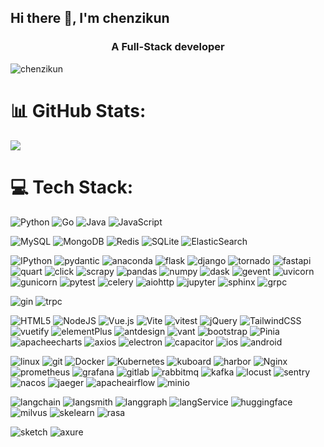 ## Hi there 👋, I'm chenzikun
<h3 align="center">A Full-Stack developer</h3>  

<!--
**chenzikun/chenzikun** is a ✨ _special_ ✨ repository because its `README.md` (this file) appears on your GitHub profile.

Here are some ideas to get you started:

- 🔭 I’m currently working on ...
- 🌱 I’m currently learning ...
- 👯 I’m looking to collaborate on ...
- 🤔 I’m looking for help with ...
- 💬 Ask me about ...
- 📫 How to reach me: ...
- 😄 Pronouns: ...
- ⚡ Fun fact: ...
-->

<p align="left"> <img src="https://komarev.com/ghpvc/?username=chenzikun&label=Profile%20views&color=0e75b6&style=flat" alt="chenzikun" /> </p>

# 📊 GitHub Stats:
![](https://github-readme-stats.vercel.app/api?username=chenzikun&theme=radical&hide_border=false&include_all_commits=false&count_private=false)<br/>


# 💻 Tech Stack:
![Python](https://img.shields.io/badge/python-3670A0?style=for-the-badge&logo=python&logoColor=ffdd54)
![Go](https://img.shields.io/badge/Go-%2300ADD8.svg?style=for-the-badge&logo=Go&logoColor=white)
![Java](https://img.shields.io/badge/Java-ED8B00?style=for-the-badge&logo=openjdk&logoColor=white)
![JavaScript](https://shields.io/badge/JavaScript-F7DF1E?logo=JavaScript&logoColor=000&style=for-the-badge)

![MySQL](https://img.shields.io/badge/mysql-4479A1.svg?style=for-the-badge&logo=mysql&logoColor=white)
![MongoDB](https://img.shields.io/badge/MongoDB-%234ea94b.svg?style=for-the-badge&logo=mongodb&logoColor=white)
![Redis](https://img.shields.io/badge/redis-%23DD0031.svg?style=for-the-badge&logo=redis&logoColor=white)
![SQLite](https://img.shields.io/badge/sqlite-003B57?style=for-the-badge&logo=sqlite&logoColor=white)
![ElasticSearch](https://img.shields.io/badge/ElasticSearch-005571?style=for-the-badge&logo=elasticsearch)

![IPython](https://img.shields.io/badge/IPython-3670A0?style=for-the-badge&logo=IPython&logoColor=ffdd54)
![pydantic](https://img.shields.io/badge/pydantic-E92063?style=for-the-badge&logo=pydantic&logoColor=white)
![anaconda](https://img.shields.io/badge/anaconda-44A833?style=for-the-badge&logo=anaconda&logoColor=ffdd54)
![flask](https://img.shields.io/badge/flask-black.svg?style=for-the-badge&logo=flask&logoColor=white)
![django](https://img.shields.io/badge/django-092E20.svg?style=for-the-badge&logo=django&logoColor=green)
![tornado](https://img.shields.io/badge/tornado-%2307405e.svg?style=for-the-badge&logo=tornado&logoColor=white)
![fastapi](https://img.shields.io/badge/FastAPI-005571?style=for-the-badge&logo=fastapi&logoColor=009688)
![quart](https://img.shields.io/badge/quart-005571?style=for-the-badge&logo=quart&logoColor=009688)
![click](https://img.shields.io/badge/click-%2307405e.svg?style=for-the-badge&logo=click&logoColor=white)
![scrapy](https://img.shields.io/badge/scrapy-60A839.svg?style=for-the-badge&logo=scrapy&logoColor=white)
![pandas](https://img.shields.io/badge/pandas-150458.svg?style=for-the-badge&logo=pandas&logoColor=white)
![numpy](https://img.shields.io/badge/numpy-013243.svg?style=for-the-badge&logo=numpy&logoColor=white)
![dask](https://img.shields.io/badge/dask-FC6E6B.svg?style=for-the-badge&logo=dask&logoColor=white)
![gevent](https://img.shields.io/badge/gevent-%2307405e.svg?style=for-the-badge&logo=gevent&logoColor=white)
![uvicorn](https://img.shields.io/badge/uvicorn-%2307405e.svg?style=for-the-badge&logo=uvicorn&logoColor=white)
![gunicorn](https://img.shields.io/badge/gunicorn-499848.svg?style=for-the-badge&logo=gunicorn&logoColor=white)
![pytest](https://img.shields.io/badge/pytest-%2307405e.svg?style=for-the-badge&logo=pytest&logoColor=white)
![celery](https://img.shields.io/badge/celery-green.svg?style=for-the-badge&logo=celery&logoColor=white)
![aiohttp](https://img.shields.io/badge/aiohttp-%23316192.svg?style=for-the-badge&logo=aiohttp&logoColor=white)
![jupyter](https://img.shields.io/badge/jupyter-F37626.svg?style=for-the-badge&logo=jupyter&logoColor=white)
![sphinx](https://img.shields.io/badge/sphinx-000000.svg?style=for-the-badge&logo=sphinx&logoColor=white)
![grpc](https://img.shields.io/badge/grpc-%2307405e.svg?style=for-the-badge&logo=grpc&logoColor=white)

![gin](https://img.shields.io/badge/gin-008ECF.svg?style=for-the-badge&logo=gin&logoColor=white)
![trpc](https://img.shields.io/badge/trpc-2596BE.svg?style=for-the-badge&logo=trpc&logoColor=white)

![HTML5](https://img.shields.io/badge/html5-%23E34F26.svg?style=for-the-badge&logo=html5&logoColor=white)
![NodeJS](https://img.shields.io/badge/node.js-6DA55F?style=for-the-badge&logo=node.js&logoColor=white)
![Vue.js](https://img.shields.io/badge/vuejs-%2335495e.svg?style=for-the-badge&logo=vuedotjs&logoColor=%234FC08D)
![Vite](https://img.shields.io/badge/Vite-646CFF.svg?style=for-the-badge&logo=vite&logoColor=white)
![vitest](https://img.shields.io/badge/vitest-6E9F18.svg?style=for-the-badge&logo=vitest&logoColor=white)
![jQuery](https://img.shields.io/badge/jQuery-0769AD?style=for-the-badge&logo=jquery&logoColor=white)
![TailwindCSS](https://img.shields.io/badge/tailwindcss-06B6D4.svg?style=for-the-badge&logo=tailwind-css&logoColor=white)
![vuetify](https://img.shields.io/badge/vuetify-1867C0.svg?style=for-the-badge&logo=vuetify&logoColor=white)
![elementPlus](https://img.shields.io/badge/ElementPlus-00A1EA.svg?style=for-the-badge&logo=elementPlus&logoColor=white)
![antdesign](https://img.shields.io/badge/antdesign-0170FE.svg?style=for-the-badge&logo=antdesign&logoColor=white)
![vant](https://img.shields.io/badge/vant-%2300ADD8.svg?style=for-the-badge&logo=vant&logoColor=white)
![bootstrap](https://img.shields.io/badge/bootstrap-563D7C.svg?style=for-the-badge&logo=bootstrap&logoColor=white)
![Pinia](https://img.shields.io/badge/Pinia-yellow.svg?style=for-the-badge&logo=Pinia&logoColor=white)
![apacheecharts](https://img.shields.io/badge/echarts-AA344D.svg?style=for-the-badge&logo=apacheecharts&logoColor=white)
![axios](https://img.shields.io/badge/axios-5A29E4.svg?style=for-the-badge&logo=axios&logoColor=white)
![electron](https://img.shields.io/badge/electron-47848F.svg?style=for-the-badge&logo=electron&logoColor=white)
![capacitor](https://img.shields.io/badge/capacitor-119EFF.svg?style=for-the-badge&logo=capacitor&logoColor=white)
![ios](https://img.shields.io/badge/ios-000000.svg?style=for-the-badge&logo=ios&logoColor=white)
![android](https://img.shields.io/badge/android-34A853.svg?style=for-the-badge&logo=android&logoColor=white)

![linux](https://img.shields.io/badge/linux-FCC624.svg?style=for-the-badge&logo=linux&logoColor=white)
![git](https://img.shields.io/badge/git-F05032.svg?style=for-the-badge&logo=git&logoColor=white)
![Docker](https://img.shields.io/badge/docker-2496ED.svg?style=for-the-badge&logo=docker&logoColor=white)
![Kubernetes](https://img.shields.io/badge/kubernetes-%23326ce5.svg?style=for-the-badge&logo=kubernetes&logoColor=white)
![kuboard](https://img.shields.io/badge/kuboard-%23007ACC.svg?style=for-the-badge&logo=kuboard&logoColor=white)
![harbor](https://img.shields.io/badge/harbor-%23007ACC.svg?style=for-the-badge&logo=harbor&logoColor=white)
![Nginx](https://img.shields.io/badge/nginx-%23009639.svg?style=for-the-badge&logo=nginx&logoColor=white)
![prometheus](https://img.shields.io/badge/prometheus-E6522C.svg?style=for-the-badge&logo=prometheus&logoColor=white)
![grafana](https://img.shields.io/badge/grafana-gray.svg?style=for-the-badge&logo=grafana&logoColor=orange)
![gitlab](https://img.shields.io/badge/gitlab-FC6D26.svg?style=for-the-badge&logo=harbor&logoColor=white)
![rabbitmq](https://img.shields.io/badge/rabbitmq-%23FF6600.svg?style=for-the-badge&logo=rabbitmq&logoColor=white)
![kafka](https://img.shields.io/badge/Apache_Kafka-231F20?style=for-the-badge&logo=apache-kafka&logoColor=white)
![locust](https://img.shields.io/badge/locust-%2307405e.svg?style=for-the-badge&logo=locust&logoColor=white)
![sentry](https://img.shields.io/badge/sentry-white.svg?style=for-the-badge&logo=sentry&logoColor=gray)
![nacos](https://img.shields.io/badge/nacos-%2300ADD8.svg?style=for-the-badge&logo=nacos&logoColor=white)
![jaeger](https://img.shields.io/badge/jaeger-66CFE3.svg?style=for-the-badge&logo=jaeger&logoColor=white)
![apacheairflow](https://img.shields.io/badge/apacheairflow-017CEE.svg?style=for-the-badge&logo=apacheairflow&logoColor=white)
![minio](https://img.shields.io/badge/minio-C72E49.svg?style=for-the-badge&logo=minio&logoColor=white)


![langchain](https://img.shields.io/badge/langchain-blue.svg?style=for-the-badge&logo=langchain&logoColor=white)
![langsmith](https://img.shields.io/badge/langsmith-%2307405e.svg?style=for-the-badge&logo=langsmith&logoColor=white)
![langgraph](https://img.shields.io/badge/langgraph-%2307405e.svg?style=for-the-badge&logo=langgraph&logoColor=white)
![langService](https://img.shields.io/badge/langService-%2307405e.svg?style=for-the-badge&logo=langService&logoColor=white)
![huggingface](https://img.shields.io/badge/huggingface-ED8B00.svg?style=for-the-badge&logo=huggingface&logoColor=white)
![milvus](https://img.shields.io/badge/milvus-00A1EA.svg?style=for-the-badge&logo=milvus&logoColor=white)
![skelearn](https://img.shields.io/badge/skelearn-%2307405e.svg?style=for-the-badge&logo=skelearn&logoColor=white)
![rasa](https://img.shields.io/badge/rasa-5A17EE.svg?style=for-the-badge&logo=rasa&logoColor=white)

![sketch](https://img.shields.io/badge/sketch-F7B500.svg?style=for-the-badge&logo=sketch&logoColor=white)
![axure](https://img.shields.io/badge/axure-white.svg?style=for-the-badge&logo=axure&logoColor=blue)
